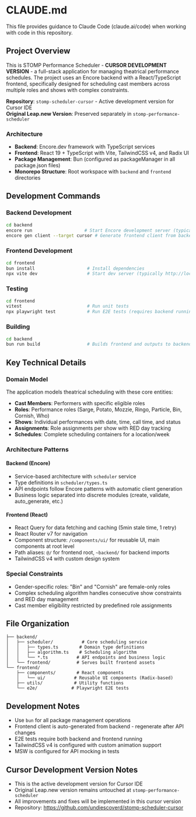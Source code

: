 # CLAUDE.md

This file provides guidance to Claude Code (claude.ai/code) when working with code in this repository.

## Project Overview

This is STOMP Performance Scheduler - **CURSOR DEVELOPMENT VERSION** - a full-stack application for managing theatrical performance schedules. The project uses an Encore backend with a React/TypeScript frontend, specifically designed for scheduling cast members across multiple roles and shows with complex constraints.

**Repository**: `stomp-scheduler-cursor` - Active development version for Cursor IDE  
**Original Leap.new Version**: Preserved separately in `stomp-performance-scheduler`

### Architecture

- **Backend**: Encore.dev framework with TypeScript services
- **Frontend**: React 19 + TypeScript with Vite, TailwindCSS v4, and Radix UI
- **Package Management**: Bun (configured as packageManager in all package.json files)
- **Monorepo Structure**: Root workspace with `backend` and `frontend` directories

## Development Commands

### Backend Development
```bash
cd backend
encore run                    # Start Encore development server (typically http://localhost:4000)
encore gen client --target cursor # Generate frontend client from backend API
```

### Frontend Development
```bash
cd frontend
bun install                    # Install dependencies
npx vite dev                   # Start dev server (typically http://localhost:5173)
```

### Testing
```bash
cd frontend
vitest                         # Run unit tests
npx playwright test            # Run E2E tests (requires backend running)
```

### Building
```bash
cd backend
bun run build                  # Builds frontend and outputs to backend/frontend/dist
```

## Key Technical Details

### Domain Model
The application models theatrical scheduling with these core entities:
- **Cast Members**: Performers with specific eligible roles
- **Roles**: Performance roles (Sarge, Potato, Mozzie, Ringo, Particle, Bin, Cornish, Who)
- **Shows**: Individual performances with date, time, call time, and status
- **Assignments**: Role assignments per show with RED day tracking
- **Schedules**: Complete scheduling containers for a location/week

### Architecture Patterns

#### Backend (Encore)
- Service-based architecture with `scheduler` service
- Type definitions in `scheduler/types.ts` 
- API endpoints follow Encore patterns with automatic client generation
- Business logic separated into discrete modules (create, validate, auto_generate, etc.)

#### Frontend (React)
- React Query for data fetching and caching (5min stale time, 1 retry)
- React Router v7 for navigation
- Component structure: `/components/ui/` for reusable UI, main components at root level
- Path aliases: `@/` for frontend root, `~backend/` for backend imports
- TailwindCSS v4 with custom design system

### Special Constraints
- Gender-specific roles: "Bin" and "Cornish" are female-only roles
- Complex scheduling algorithm handles consecutive show constraints and RED day management
- Cast member eligibility restricted by predefined role assignments

## File Organization

```
├── backend/
│   ├── scheduler/           # Core scheduling service
│   │   ├── types.ts        # Domain type definitions
│   │   ├── algorithm.ts    # Scheduling algorithm
│   │   └── *.ts           # API endpoints and business logic
│   └── frontend/          # Serves built frontend assets
└── frontend/
    ├── components/        # React components
    │   └── ui/           # Reusable UI components (Radix-based)
    ├── utils/            # Utility functions
    └── e2e/             # Playwright E2E tests
```

## Development Notes

- Use `bun` for all package management operations
- Frontend client is auto-generated from backend - regenerate after API changes
- E2E tests require both backend and frontend running
- TailwindCSS v4 is configured with custom animation support
- MSW is configured for API mocking in tests

## Cursor Development Version Notes

- This is the active development version for Cursor IDE
- Original Leap.new version remains untouched at `stomp-performance-scheduler`
- All improvements and fixes will be implemented in this cursor version
- Repository: https://github.com/undiescoverd/stomp-scheduler-cursor